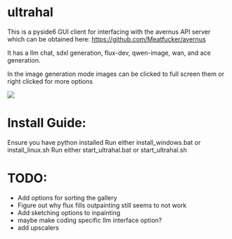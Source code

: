 # ultrahal

This is a pyside6 GUI client for interfacing with the avernus API server which can be obtained here: https://github.com/Meatfucker/avernus

It has a llm chat, sdxl generation, flux-dev, qwen-image, wan, and ace generation. 

In the image generation mode images can be clicked to full screen them or right clicked for more options

![](assets/ultrahal.gif)



# Install Guide:
Ensure you have python installed
Run either install_windows.bat or install_linux.sh
Run either start_ultrahal.bat or start_ultrahal.sh

# TODO:

- Add options for sorting the gallery
- Figure out why flux fills outpainting still seems to not work
- Add sketching options to inpainting
- maybe make coding specific llm interface option?
- add upscalers